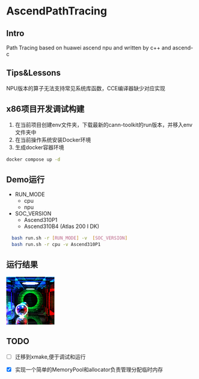 # AscendPathTracing

## Intro

Path Tracing based on huawei ascend npu and written by c++ and ascend-c

## Tips&Lessons

NPU版本的算子无法支持常见系统库函数，CCE编译器缺少对应实现

## x86项目开发调试构建

1.  在当前项目创建env文件夹，下载最新的cann-toolkit的run版本，并移入env文件夹中
2.  在当前操作系统安装Docker环境
3.  生成docker容器环境
```bash
docker compose up -d
```

## Demo运行

- RUN_MODE
  - cpu
  - npu
- SOC_VERSION
  - Ascend310P1
  - Ascend310B4 (Atlas 200 I DK)

```bash
  bash run.sh -r [RUN_MODE] -v  [SOC_VERSION] 
  bash run.sh -r cpu -v Ascend310P1
```

## 运行结果

![image](./demo.png)

## TODO

- [ ] 迁移到xmake,便于调试和运行
- [x] 实现一个简单的MemoryPool和allocator负责管理分配临时内存


